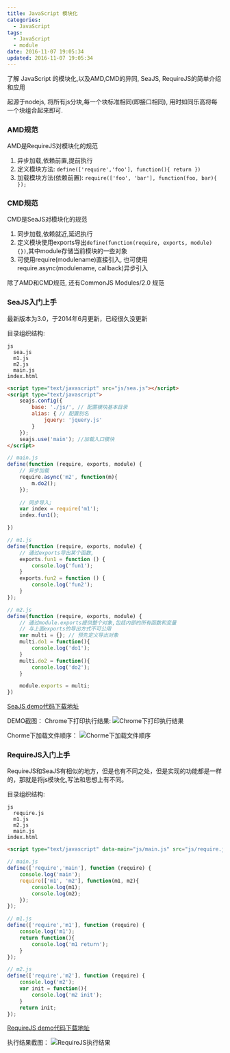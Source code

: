 ```yaml
---
title: JavaScript 模块化
categories:
  - JavaScript
tags:
  - JavaScript
  - module
date: 2016-11-07 19:05:34
updated: 2016-11-07 19:05:34
---
```


了解 JavaScript 的模块化,以及AMD,CMD的异同, SeaJS, RequireJS的简单介绍和应用

起源于nodejs, 将所有js分块,每一个块标准相同(即接口相同), 用时如同乐高将每一个块组合起来即可.

### AMD规范
AMD是RequireJS对模块化的规范
1. 异步加载,依赖前置,提前执行
2. 定义模块方法: `define(['require','foo'], function(){ return })`
3. 加载模块方法(依赖前置): `require(['foo', 'bar'], function(foo, bar){ });`

### CMD规范
CMD是SeaJS对模块化的规范
1. 同步加载,依赖就近,延迟执行
2. 定义模块使用exports导出`define(function(require, exports, module){})`,其中module存储当前模块的一些对象
3. 可使用require(modulename)直接引入, 也可使用require.async(modulename, callback)异步引入

除了AMD和CMD规范, 还有CommonJS Modules/2.0 规范

### SeaJS入门上手
最新版本为3.0，于2014年6月更新，已经很久没更新

目录组织结构:
```
js
  sea.js
  m1.js
  m2.js
  main.js
index.html
```

```html
<script type="text/javascript" src="js/sea.js"></script>
<script type="text/javascript">
    seajs.config({
        base: './js/', // 配置模块基本目录
        alias: { // 配置别名
            jquery: 'jquery.js'
        }
    });
    seajs.use('main'); //加载入口模块
</script>
```

```js
// main.js
define(function (require, exports, module) {
    // 异步加载
    require.async('m2', function(m){
        m.do2();
    });
    
    // 同步导入;
    var index = require('m1');
    index.fun1();

})
```

```js
// m1.js
define(function (require, exports, module) {
    // 通过exports导出某个函数,
    exports.fun1 = function () {
        console.log('fun1');
    }
    exports.fun2 = function () {
        console.log('fun2');
    }
});

```

```js
// m2.js
define(function (require, exports, module) {
    // 通过module.exports提供整个对象,包括内部的所有函数和变量
    // 与上面exports的导出方式不可公用
    var multi = {}; // 预先定义导出对象
    multi.do1 = function(){
        console.log('do1');
    }
    multi.do2 = function(){
        console.log('do2');
    }

    module.exports = multi;
})
```
[SeaJS demo代码下载地址](./SeaJS.zip)

DEMO截图：
Chrome下打印执行结果:
![Chrome下打印执行结果](1.png)

Chorme下加载文件顺序：
![Chorme下加载文件顺序](2.png)


### RequireJS入门上手
RequireJS和SeaJS有相似的地方，但是也有不同之处，但是实现的功能都是一样的，那就是将js模块化,写法和思想上有不同。

目录组织结构:
```
js
  require.js
  m1.js
  m2.js
  main.js
index.html
```

```html
<script type="text/javascript" data-main="js/main.js" src="js/require.js"></script>
```

```js
// main.js
define(['require','main'], function (require) {
    console.log('main');
    require(['m1', 'm2'], function(m1, m2){
        console.log(m1);
        console.log(m2);
    });
});
```

```js
// m1.js
define(['require','m1'], function (require) {
    console.log('m1');
    return function(){
        console.log('m1 return');
    }
});
```

```js
// m2.js
define(['require','m2'], function (require) {
    console.log('m2');
    var init = function(){
        console.log('m2 init');
    }
    return init;
});
```

[RequireJS demo代码下载地址](./RequireJS.zip)


执行结果截图：
![RequireJS执行结果](3.png)
